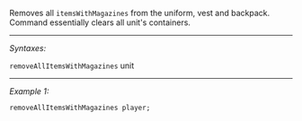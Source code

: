 Removes all `itemsWithMagazines` from the uniform, vest and backpack. Command essentially clears all unit's containers.


---
*Syntaxes:*

`removeAllItemsWithMagazines` unit

---
*Example 1:*

```sqf
removeAllItemsWithMagazines player;
```